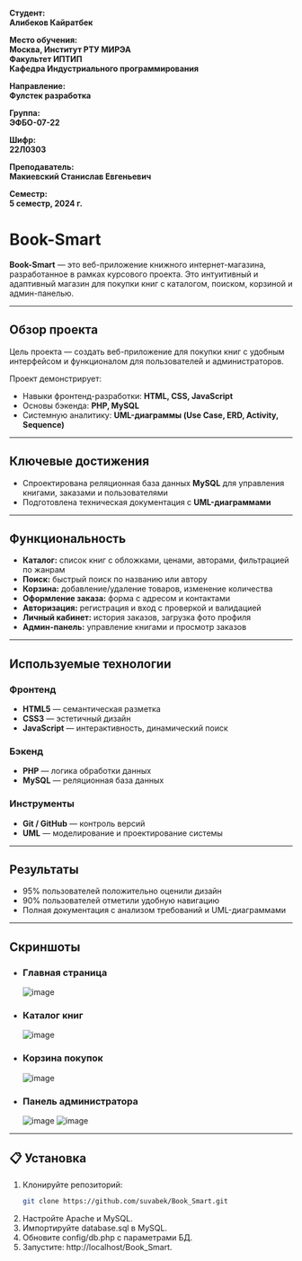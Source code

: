 **Студент:**  
**Алибеков Кайратбек**  

**Место обучения:**  
**Москва, Институт РТУ МИРЭА**  
**Факультет ИПТИП**  
**Кафедра Индустриального программирования**  

**Направление:**  
**Фулстек разработка**  

**Группа:**  
**ЭФБО-07-22**  

**Шифр:**  
**22Л0303**  

**Преподаватель:**  
**Макиевский Станислав Евгеньевич**  

**Семестр:**  
**5 семестр, 2024 г.**

#  Book-Smart

**Book-Smart** — это веб-приложение книжного интернет-магазина, разработанное в рамках курсового проекта. Это интуитивный и адаптивный магазин для покупки книг с каталогом, поиском, корзиной и админ-панелью.


---

##  Обзор проекта

Цель проекта — создать веб-приложение для покупки книг с удобным интерфейсом и функционалом для пользователей и администраторов.

Проект демонстрирует:
- Навыки фронтенд-разработки: **HTML, CSS, JavaScript**
- Основы бэкенда: **PHP, MySQL**
- Системную аналитику: **UML-диаграммы (Use Case, ERD, Activity, Sequence)**

---

## Ключевые достижения

-  Спроектирована реляционная база данных **MySQL** для управления книгами, заказами и пользователями
-  Подготовлена техническая документация с **UML-диаграммами**

---

##  Функциональность

- **Каталог:** список книг с обложками, ценами, авторами, фильтрацией по жанрам
- **Поиск:** быстрый поиск по названию или автору
- **Корзина:** добавление/удаление товаров, изменение количества
- **Оформление заказа:** форма с адресом и контактами
- **Авторизация:** регистрация и вход с проверкой и валидацией
- **Личный кабинет:** история заказов, загрузка фото профиля
- **Админ-панель:** управление книгами и просмотр заказов

---

##  Используемые технологии

### Фронтенд
- **HTML5** — семантическая разметка
- **CSS3** — эстетичный дизайн 
- **JavaScript** — интерактивность, динамический поиск

### Бэкенд
- **PHP** — логика обработки данных
- **MySQL** — реляционная база данных

### Инструменты
- **Git / GitHub** — контроль версий
- **UML** — моделирование и проектирование системы

---

##  Результаты

- 95% пользователей положительно оценили дизайн
- 90% пользователей отметили удобную навигацию
- Полная документация с анализом требований и UML-диаграммами

---

##  Скриншоты

- ### Главная страница
  
  ![image](https://github.com/user-attachments/assets/be1f52ad-059b-4dd5-b9b3-a3f8c5c63508)

- ### Каталог книг
  
   ![image](https://github.com/user-attachments/assets/996fb1b5-07eb-4207-b487-8e82aa1be8cd)

- ### Корзина покупок

  ![image](https://github.com/user-attachments/assets/47593c94-7019-41d5-bae1-f5ba445e679b)

- ### Панель администратора
  
  ![image](https://github.com/user-attachments/assets/dd2eeab3-3fa9-496e-9af7-8a3f14a555f6)
  ![image](https://github.com/user-attachments/assets/b6adef9f-fde4-4853-a4f4-e80a781dda78)



---

## 📋 Установка

1. Клонируйте репозиторий:
   ```bash
   git clone https://github.com/suvabek/Book_Smart.git
2. Настройте Apache и MySQL.
3. Импортируйте database.sql в MySQL.
4. Обновите config/db.php с параметрами БД.
5. Запустите: http://localhost/Book_Smart.
